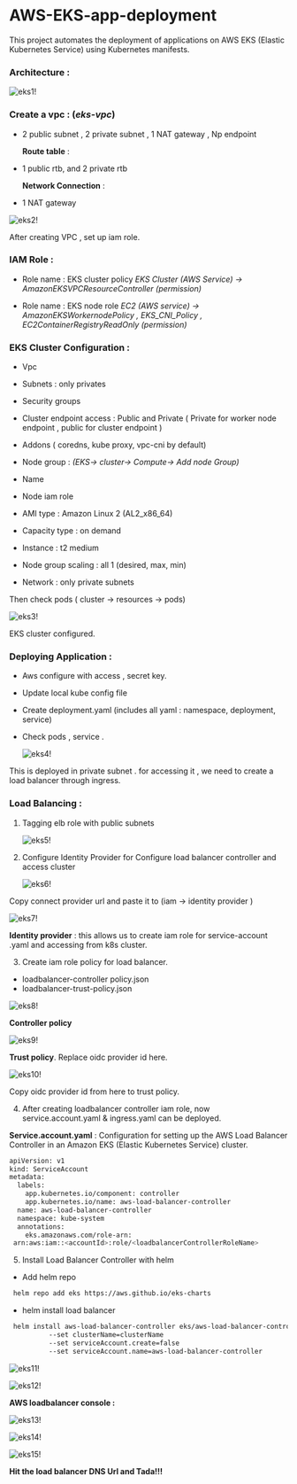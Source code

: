 # AWS-EKS-app-deployment
This project automates the deployment of applications on AWS EKS (Elastic Kubernetes Service) using Kubernetes manifests.

### Architecture :

![eks1!](eks/eks1.png)



### Create a vpc : (_eks-vpc_)
- 2 public subnet , 2 private subnet , 1 NAT gateway , Np endpoint

 
  **Route table** : 
- 1 public rtb, and 2 private rtb

  
  **Network Connection** : 
- 1 NAT gateway
  
![eks2!](eks/eks2.png)

After creating VPC , set up iam role.



### IAM Role : 
- Role name : EKS cluster policy
 _EKS Cluster (AWS Service) -> AmazonEKSVPCResourceController (permission)_


- Role name : EKS node role
 _EC2 (AWS service)  -> AmazonEKSWorkernodePolicy , EKS_CNI_Policy , EC2ContainerRegistryReadOnly (permission)_



### EKS Cluster Configuration :
- Vpc 
- Subnets : only privates 
- Security groups 
- Cluster endpoint access : Public and Private ( Private for worker node endpoint , public for cluster endpoint )
- Addons ( coredns, kube proxy, vpc-cni by default)
- Node group : 
  _(EKS-> cluster-> Compute-> Add node Group)_
  
- Name
- Node iam role 
- AMI type : Amazon Linux 2 (AL2_x86_64)
- Capacity type : on demand 
- Instance : t2 medium 
- Node group scaling : all 1 (desired, max, min)
- Network : only private subnets 

Then check pods ( cluster -> resources -> pods)

![eks3!](eks/eks3.png)

EKS cluster configured.



### Deploying Application : 
- Aws configure with access , secret key.
- Update local kube config file 
- Create deployment.yaml (includes all yaml :  namespace, deployment, service) 
- Check pods , service .
  
  ![eks4!](eks/eks4.png)

This is deployed in private subnet . for accessing it , we need to create a load balancer through ingress.




### Load Balancing : 
1. Tagging elb role with public subnets
   
   ![eks5!](eks/eks5.png) 


3. Configure  Identity Provider for Configure load balancer controller and access cluster
   
   ![eks6!](eks/eks6.png)
   
Copy connect provider url and paste it to (iam -> identity provider )

![eks7!](eks/eks7.png)



**Identity provider** : this allows us to create iam role for service-account .yaml and accessing from k8s cluster.

3. Create iam role policy for load balancer. 
- loadbalancer-controller policy.json
- loadbalancer-trust-policy.json 


![eks8!](eks/eks8.png)

**Controller policy**



![eks9!](eks/eks9.png)

**Trust policy**. Replace oidc provider id here.



![eks10!](eks/eks10.png)

Copy oidc provider id from here to trust policy. 

      
4. After creating loadbalancer controller iam role, now service.account.yaml & ingress.yaml can be deployed. 


 
**Service.account.yaml** : Configuration for setting up the AWS Load Balancer Controller in an Amazon EKS (Elastic Kubernetes Service) cluster. 
```sh
apiVersion: v1
kind: ServiceAccount
metadata:
  labels:
    app.kubernetes.io/component: controller
    app.kubernetes.io/name: aws-load-balancer-controller
  name: aws-load-balancer-controller
  namespace: kube-system
  annotations:
    eks.amazonaws.com/role-arn:
 arn:aws:iam::<accountId>:role/<loadbalancerControllerRoleName>
```



5. Install Load Balancer Controller with helm 

- Add helm repo
  
```sh
 helm repo add eks https://aws.github.io/eks-charts
```


- helm install load balancer
  
```sh
 helm install aws-load-balancer-controller eks/aws-load-balancer-controller -n           kube-system
          --set clusterName=clusterName
          --set serviceAccount.create=false
          --set serviceAccount.name=aws-load-balancer-controller
```

![eks11!](eks/eks11.png)

![eks12!](eks/eks12.png)




**AWS loadbalancer  console :** 

![eks13!](eks/eks13.png)

![eks14!](eks/eks14.png)

![eks15!](eks/eks15.png)

**Hit the load balancer DNS Url and Tada!!!**
